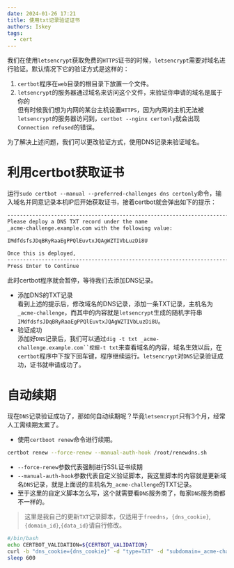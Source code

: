 ```yaml
---
date: 2024-01-26 17:21
title: 使用txt记录验证证书
authors: Iskey
tags:
  - cert
---
```


我们在使用`letsencrypt`获取免费的`HTTPS`证书的时候，`letsencrypt`需要对域名进行验证。默认情况下它的验证方式是这样的：

1.  `certbot`程序在`web`目录的根目录下放置一个文件。
2.  `letsencrypt`的服务器通过域名来访问这个文件，来验证你申请的域名是属于你的  
    但有时候我们想为内网的某台主机设置`HTTPS`，因为内网的主机无法被`letsencrypt`的服务器访问到，`certbot --nginx certonly`就会出现`Connection refused`的错误。

为了解决上述问题，我们可以更改验证方式，使用DNS记录来验证域名。

# 利用certbot获取证书

运行`sudo certbot --manual --preferred-challenges dns certonly`命令，输入域名并同意记录本机IP后开始获取证书，接着certbot就会弹出如下的提示：

```bash
-------------------------------------------------------------------------------
Please deploy a DNS TXT record under the name
_acme-challenge.example.com with the following value:

IMdfdsfsJDqBRyRaaEgPPQlEuvtxJQAgWZTIVbLuzDi8U

Once this is deployed,
-------------------------------------------------------------------------------
Press Enter to Continue
```

此时certbot程序就会暂停，等待我们去添加DNS记录。

- 添加DNS的TXT记录  
看到上述的提示后，修改域名的DNS记录，添加一条TXT记录，主机名为`_acme-challenge`，而其中的内容就是`letsencrypt`生成的随机字符串`IMdfdsfsJDqBRyRaaEgPPQlEuvtxJQAgWZTIVbLuzDi8U`。 
- 验证成功  
添加好`DNS`记录后，我们可以通过`dig -t txt _acme-challenge.example.com``挖掘-t txt`来查看域名的内容，域名生效以后，在`certbot`程序中下按下回车键，程序继续运行。`letsencrypt`对`DNS`记录验证成功，证书就申请成功了。
    
# 自动续期

现在`DNS`记录验证成功了，那如何自动续期呢？毕竟`letsencrypt`只有3个月，经常人工需续期太累了。

-   使用`certboot renew`命令进行续期。

```bash
certbot renew --force-renew --manual-auth-hook /root/renewdns.sh
```

-   `--force-renew`参数代表强制进行SSL证书续期
-   `--manual-auth-hook`参数代表自定义验证脚本，我这里脚本的内容就是更新域名`DNS`记录，就是上面说的主机名为`_acme-challenge`的TXT记录。
-   至于这里的自定义脚本怎么写，这个就需要看`DNS`服务商了，每家`DNS`服务商都不一样的。

> 这里是我自己的更新`TXT`记录脚本，仅适用于`freedns`，`{dns_cookie}`,`{domain_id}`,`{data_id}`请自行修改。

```bash
#/bin/bash
echo CERTBOT_VALIDATION=${CERTBOT_VALIDATION}
curl -b "dns_cookie={dns_cookie}" -d "type=TXT" -d "subdomain=_acme-challenge" -d "domain_id={domain_id}" -d "data_id={data_id}" -d "address=%22${CERTBOT_VALIDATION}%22" https://freedns.afraid.org/subdomain/save.php?step=2
sleep 600
```